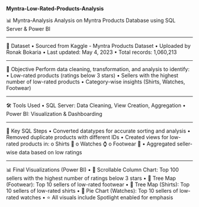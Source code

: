 **Myntra-Low-Rated-Products-Analysis**

📊 Myntra-Analysis
Analysis on Myntra Products Database using SQL Server & Power BI
________________________________________
📁 Dataset
•	Sourced from Kaggle - Myntra Products Dataset
•	Uploaded by Ronak Bokaria
•	Last updated: May 4, 2023
•	Total records: 1,060,213
________________________________________
🧪 Objective
Perform data cleaning, transformation, and analysis to identify:
•	Low-rated products (ratings below 3 stars)
•	Sellers with the highest number of low-rated products
•	Category-wise insights (Shirts, Watches, Footwear)
________________________________________
🛠 Tools Used
•	SQL Server: Data Cleaning, View Creation, Aggregation
•	Power BI: Visualization & Dashboarding
________________________________________
🧼 Key SQL Steps
•	Converted datatypes for accurate sorting and analysis
•	Removed duplicate products with different IDs
•	Created views for low-rated products in:
o	Shirts 👕
o	Watches ⌚
o	Footwear 👟
•	Aggregated seller-wise data based on low ratings
________________________________________
📊 Final Visualizations (Power BI)
•	🔽 Scrollable Column Chart: Top 100 sellers with the highest number of ratings below 3 stars
•	🌳 Tree Map (Footwear): Top 10 sellers of low-rated footwear
•	🌳 Tree Map (Shirts): Top 10 sellers of low-rated shirts
•	🥧 Pie Chart (Watches): Top 10 sellers of low-rated watches
•	⭐ All visuals include Spotlight enabled for emphasis


 

